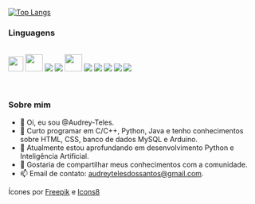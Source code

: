 [![Top Langs](https://github-readme-stats.vercel.app/api/top-langs/?username=Audrey-Teles&hide=java,html,css&theme=vue-dark)](https://github.com/anuraghazra/github-readme-stats)

<h3>Linguagens</h3>
<br><div>
   <img src="https://user-images.githubusercontent.com/68817384/145720834-9a644d88-592a-4919-b92d-50f69aee5519.png" width="30"/>
   <img src="https://user-images.githubusercontent.com/68817384/145720981-e5ba0433-3f3d-4a97-a6fb-5a7f2f3f9146.png" width="35"/>
   <img src="https://img.icons8.com/color/40/000000/c-programming.png"/>
   <img src="https://img.icons8.com/color/40/000000/c-plus-plus-logo.png"/>
   <img src="https://img.icons8.com/color/40/000000/arduino.png" width="35"/>
   <img src="https://img.icons8.com/color/40/000000/mysql-logo.png"/>
   <img src="https://img.icons8.com/color/40/000000/html-5--v1.png"/>
   <img src="https://img.icons8.com/color/40/000000/css3.png"/>
   <img src="https://img.icons8.com/color/40/000000/bootstrap.png"/>
   <img src="https://img.icons8.com/fluency/40/000000/flask.png"/>
</div>

<br><h3>Sobre mim</h3>
- 👋 Oi, eu sou @Audrey-Teles.
- 👀 Curto programar em C/C++, Python, Java e tenho conhecimentos sobre HTML, CSS, banco de dados MySQL e Arduino.
- 🌱 Atualmente estou aprofundando em desenvolvimento Python e Inteligência Artificial.
- 💞️ Gostaria de compartilhar meus conhecimentos com a comunidade.
- 📫 Email de contato: audreytelesdossantos@gmail.com.


Ícones por <a href="https://www.freepik.com" title="Freepik">Freepik</a> e <a href="https://icons8.com.br/" title="Icons8">Icons8</a>
